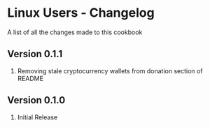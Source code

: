 Linux Users - Changelog
==============
A list of all the changes made to this cookbook

Version 0.1.1
------------

1. Removing stale cryptocurrency wallets from donation section of README

Version 0.1.0
------------

1. Initial Release
